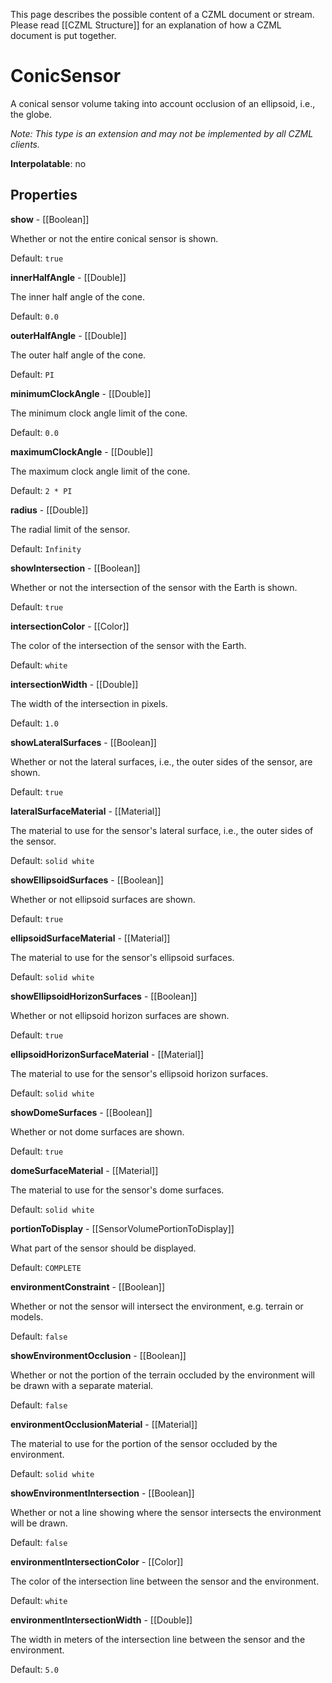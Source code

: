 This page describes the possible content of a CZML document or stream.  Please read [[CZML Structure]] for an explanation of how a CZML document is put together.

# ConicSensor

A conical sensor volume taking into account occlusion of an ellipsoid, i.e., the globe.

_Note: This type is an extension and may not be implemented by all CZML clients._

**Interpolatable**: no

## Properties

**show** - [[Boolean]]

Whether or not the entire conical sensor is shown.

Default: `true`


**innerHalfAngle** - [[Double]]

The inner half angle of the cone.

Default: `0.0`


**outerHalfAngle** - [[Double]]

The outer half angle of the cone.

Default: `PI`


**minimumClockAngle** - [[Double]]

The minimum clock angle limit of the cone.

Default: `0.0`


**maximumClockAngle** - [[Double]]

The maximum clock angle limit of the cone.

Default: `2 * PI`


**radius** - [[Double]]

The radial limit of the sensor.

Default: `Infinity`


**showIntersection** - [[Boolean]]

Whether or not the intersection of the sensor with the Earth is shown.

Default: `true`


**intersectionColor** - [[Color]]

The color of the intersection of the sensor with the Earth.

Default: `white`


**intersectionWidth** - [[Double]]

The width of the intersection in pixels.

Default: `1.0`


**showLateralSurfaces** - [[Boolean]]

Whether or not the lateral surfaces, i.e., the outer sides of the sensor, are shown.

Default: `true`


**lateralSurfaceMaterial** - [[Material]]

The material to use for the sensor's lateral surface, i.e., the outer sides of the sensor.

Default: `solid white`


**showEllipsoidSurfaces** - [[Boolean]]

Whether or not ellipsoid surfaces are shown.

Default: `true`


**ellipsoidSurfaceMaterial** - [[Material]]

The material to use for the sensor's ellipsoid surfaces.

Default: `solid white`


**showEllipsoidHorizonSurfaces** - [[Boolean]]

Whether or not ellipsoid horizon surfaces are shown.

Default: `true`


**ellipsoidHorizonSurfaceMaterial** - [[Material]]

The material to use for the sensor's ellipsoid horizon surfaces.

Default: `solid white`


**showDomeSurfaces** - [[Boolean]]

Whether or not dome surfaces are shown.

Default: `true`


**domeSurfaceMaterial** - [[Material]]

The material to use for the sensor's dome surfaces.

Default: `solid white`


**portionToDisplay** - [[SensorVolumePortionToDisplay]]

What part of the sensor should be displayed.

Default: `COMPLETE`


**environmentConstraint** - [[Boolean]]

Whether or not the sensor will intersect the environment, e.g. terrain or models.

Default: `false`


**showEnvironmentOcclusion** - [[Boolean]]

Whether or not the portion of the terrain occluded by the environment will be drawn with a separate material.

Default: `false`


**environmentOcclusionMaterial** - [[Material]]

The material to use for the portion of the sensor occluded by the environment.

Default: `solid white`


**showEnvironmentIntersection** - [[Boolean]]

Whether or not a line showing where the sensor intersects the environment will be drawn.

Default: `false`


**environmentIntersectionColor** - [[Color]]

The color of the intersection line between the sensor and the environment.

Default: `white`


**environmentIntersectionWidth** - [[Double]]

The width in meters of the intersection line between the sensor and the environment.

Default: `5.0`


